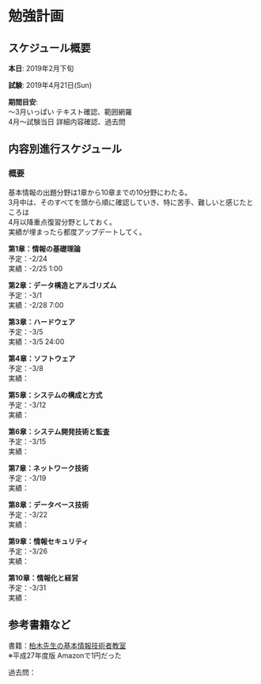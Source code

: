 
# 勉強計画

## スケジュール概要

**本日**:
2019年2月下旬  

**試験**:
2019年4月21日(Sun)

**期間目安**:  
～3月いっぱい テキスト確認、範囲網羅  
4月～試験当日 詳細内容確認、過去問


## 内容別進行スケジュール

### 概要
基本情報の出題分野は1章から10章までの10分野にわたる。  
3月中は、そのすべてを頭から順に確認していき、特に苦手、難しいと感じたところは  
4月以降重点復習分野としておく。  
実績が埋まったら都度アップデートしてく。

**第1章：情報の基礎理論**  
予定：-2/24  
実績：-2/25 1:00

**第2章：データ構造とアルゴリズム**  
予定：-3/1  
実績：-2/28 7:00

**第3章：ハードウェア**  
予定：-3/5  
実績：-3/5 24:00

**第4章：ソフトウェア**  
予定：-3/8  
実績：

**第5章：システムの構成と方式**  
予定：-3/12  
実績：

**第6章：システム開発技術と監査**  
予定：-3/15  
実績：

**第7章：ネットワーク技術**  
予定：-3/19  
実績：

**第8章：データベース技術**  
予定：-3/22  
実績：

**第9章：情報セキュリティ**  
予定：-3/26  
実績：

**第10章：情報化と経営**  
予定：-3/31  
実績：

## 参考書籍など
書籍：[柏木先生の基本情報技術者教室](https://www.amazon.co.jp/dp/B0784TT99J)   
※平成27年度版 Amazonで1円だった

過去問：
